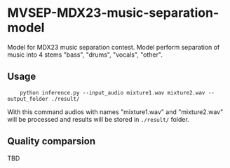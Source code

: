 # MVSEP-MDX23-music-separation-model
Model for MDX23 music separation contest. Model perform separation of music into 4 stems "bass", "drums", "vocals", "other".

## Usage

```
    python inference.py --input_audio mixture1.wav mixture2.wav --output_folder ./result/
```

With this command audios with names "mixture1.wav" and "mixture2.wav" will be processed and results will be stored in `./result/` folder.

## Quality comparsion

TBD 